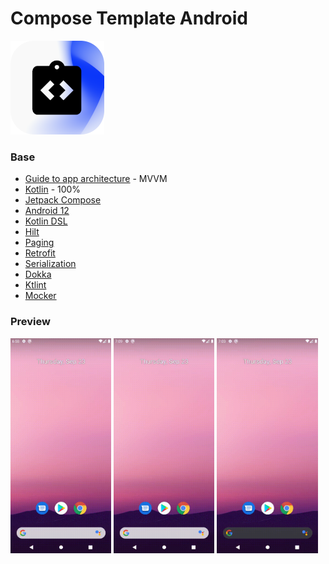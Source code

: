 Compose Template Android
===================

![picture](data/images/preview.png)

### Base

* [Guide to app architecture](https://developer.android.com/jetpack/guide) - MVVM
* [Kotlin](https://kotlinlang.org/) - 100%
* [Jetpack Compose](https://developer.android.com/jetpack/compose)
* [Android 12](https://developer.android.com/about/versions/12?authuser=1)
* [Kotlin DSL](https://docs.gradle.org/current/userguide/kotlin_dsl.html)
* [Hilt](https://dagger.dev/hilt/)
* [Paging](https://developer.android.com/topic/libraries/architecture/paging/v3-overview)
* [Retrofit](https://square.github.io/retrofit/)
* [Serialization](https://github.com/Kotlin/kotlinx.serialization)
* [Dokka](https://github.com/Kotlin/dokka)
* [Ktlint](https://ktlint.github.io/)
* [Mocker](https://github.com/LastSprint/mocker)

### Preview
<p>
<img src="data/gif/vokoscreen-2021-09-23_18-58-28.gif" width="32%"/>
<img src="data/gif/vokoscreen-2021-09-23_19-09-04.gif" width="32%"/>
<img src="data/gif/vokoscreen-2021-09-23_19-03-40.gif" width="32%"/>
</p>